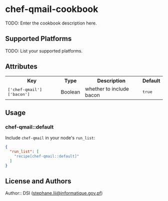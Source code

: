 # chef-qmail-cookbook

TODO: Enter the cookbook description here.

## Supported Platforms

TODO: List your supported platforms.

## Attributes

<table>
  <tr>
    <th>Key</th>
    <th>Type</th>
    <th>Description</th>
    <th>Default</th>
  </tr>
  <tr>
    <td><tt>['chef-qmail']['bacon']</tt></td>
    <td>Boolean</td>
    <td>whether to include bacon</td>
    <td><tt>true</tt></td>
  </tr>
</table>

## Usage

### chef-qmail::default

Include `chef-qmail` in your node's `run_list`:

```json
{
  "run_list": [
    "recipe[chef-qmail::default]"
  ]
}
```

## License and Authors

Author:: DSI (<stephane.lii@informatique.gov.pf>)
